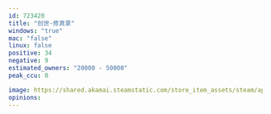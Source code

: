```yaml
---
id: 723420
title: "创世-修真录"
windows: "true"
mac: "false"
linux: false
positive: 34
negative: 9
estimated_owners: "20000 - 50000"
peak_ccu: 0

image: https://shared.akamai.steamstatic.com/store_item_assets/steam/apps/723420/header.jpg?t=1588842834
opinions:
---
```

